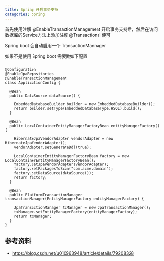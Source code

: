 ```yaml
---
title: Spring 开启事务支持
categories: Spring
---
```



首先使用注解 @EnableTransactionManagement 开启事务支持后，然后在访问数据库的Service方法上添加注解 @Transactional 便可

Spring boot 会自动启用一个 TransactionMannager

如果不是使用 Spring  boot 需要做如下配置
```

@Configuration
@EnableJpaRepositories
@EnableTransactionManagement
class ApplicationConfig {

  @Bean
  public DataSource dataSource() {

    EmbeddedDatabaseBuilder builder = new EmbeddedDatabaseBuilder();
    return builder.setType(EmbeddedDatabaseType.HSQL).build();
  }

  @Bean
  public LocalContainerEntityManagerFactoryBean entityManagerFactory() {

    HibernateJpaVendorAdapter vendorAdapter = new HibernateJpaVendorAdapter();
    vendorAdapter.setGenerateDdl(true);

    LocalContainerEntityManagerFactoryBean factory = new LocalContainerEntityManagerFactoryBean();
    factory.setJpaVendorAdapter(vendorAdapter);
    factory.setPackagesToScan("com.acme.domain");
    factory.setDataSource(dataSource());
    return factory;
  }

  @Bean
  public PlatformTransactionManager transactionManager(EntityManagerFactory entityManagerFactory) {

    JpaTransactionManager txManager = new JpaTransactionManager();
    txManager.setEntityManagerFactory(entityManagerFactory);
    return txManager;
  }
}

```

## 参考资料

- https://blog.csdn.net/u010963948/article/details/79208328